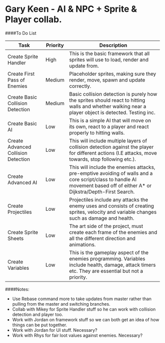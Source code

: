 # Gary Keen - AI & NPC + Sprite & Player collab.

####To Do List

Task|Priority|Description
----|--------|-----------
Create Sprite Handler|High|This is the basic framework that all sprites will use to load, render and update from.
Create First Pass of Enemies|Medium|Placeholder sprites, making sure they render, move, spawn and update correctly.
Create Basic Collision Detection|Medium|Basic collision detection is purely how the sprites should react to hitting walls and whether walking near a player object is detected. Testing inc.
Create Basic AI|Low|This is a simple AI that will move on its own, react to a player and react properly to hitting walls.
Create Advanced Collision Detection|Low|This will include multiple layers of collision detection against the player for different actions (I.E attacks, move towards, stop following etc.).
Create Advanced AI|Low|This will include the enemies attacks, pre-emptive avoiding of walls and a core script/class to handle AI movement based off of either A* or Dijkstra/Depth-First Search.
Create Projectiles|Low|Projectiles include any attacks the enemy uses and consists of creating sprites, velocity and variable changes such as damage and health.
Create Sprite Sheets|Low|The art side of the project, must create each frame of the enemies and all the different direction and animations.
Create Variables|Low|This is the gameplay aspect of the enemies programming. Variables include health, damage, attack timers etc. They are essential but not a priority.

####Notes:
- Use Rebase command more to take updates from master rather than pulling from the master and switching branches.
- Collab with Mikey for Sprite Handler stuff so he can work with collision detection and player too.
- Work with Jordan on framework stuff so we can both get an idea of how things can be put together.
- Work with Jordan for UI stuff. Necessary?
- Work with Rhys for fair loot values against enemies. Necessary?